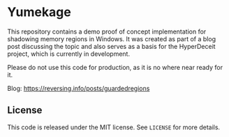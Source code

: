 # Yumekage
This repository contains a demo proof of concept implementation for shadowing memory regions in Windows. It was created as part of a blog post discussing the topic and also serves as a basis for the HyperDeceit project, which is currently in development.

Please do not use this code for production, as it is no where near ready for it.

Blog: https://reversing.info/posts/guardedregions

## License
This code is released under the MIT license. See `LICENSE` for more details.
